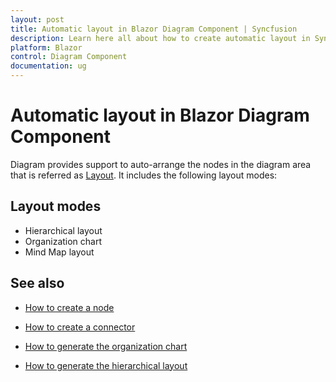```yaml
---
layout: post
title: Automatic layout in Blazor Diagram Component | Syncfusion
description: Learn here all about how to create automatic layout in Syncfusion Blazor Diagram component, it's elements and more.
platform: Blazor
control: Diagram Component
documentation: ug
---
```


# Automatic layout in Blazor Diagram Component

Diagram provides support to auto-arrange the nodes in the diagram area that is referred as [Layout](https://help.syncfusion.com/cr/blazor/Syncfusion.Blazor.Diagram.Layout.html). It includes the following layout modes:

## Layout modes

* Hierarchical layout
* Organization chart
* Mind Map layout

## See also

* [How to create a node](../nodes/nodes)

* [How to create a connector](../connectors/connectors)

* [How to generate the organization chart](./organizational-chart)

* [How to generate the hierarchical layout](./hierarchical-layout)
